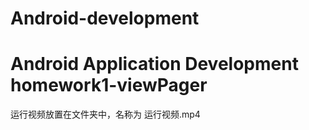 # Android-development
# Android Application Development homework1-viewPager


运行视频放置在文件夹中，名称为  运行视频.mp4
